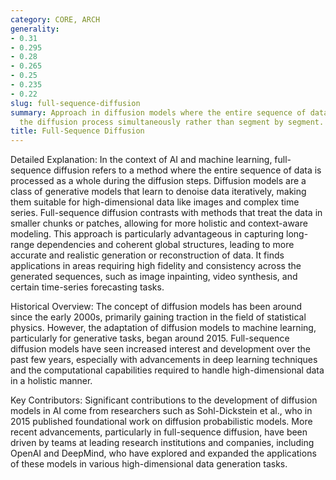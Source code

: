 ```yaml
---
category: CORE, ARCH
generality:
- 0.31
- 0.295
- 0.28
- 0.265
- 0.25
- 0.235
- 0.22
slug: full-sequence-diffusion
summary: Approach in diffusion models where the entire sequence of data undergoes
  the diffusion process simultaneously rather than segment by segment.
title: Full-Sequence Diffusion
---
```


Detailed Explanation:
In the context of AI and machine learning, full-sequence diffusion refers to a method where the entire sequence of data is processed as a whole during the diffusion steps. Diffusion models are a class of generative models that learn to denoise data iteratively, making them suitable for high-dimensional data like images and complex time series. Full-sequence diffusion contrasts with methods that treat the data in smaller chunks or patches, allowing for more holistic and context-aware modeling. This approach is particularly advantageous in capturing long-range dependencies and coherent global structures, leading to more accurate and realistic generation or reconstruction of data. It finds applications in areas requiring high fidelity and consistency across the generated sequences, such as image inpainting, video synthesis, and certain time-series forecasting tasks.

Historical Overview:
The concept of diffusion models has been around since the early 2000s, primarily gaining traction in the field of statistical physics. However, the adaptation of diffusion models to machine learning, particularly for generative tasks, began around 2015. Full-sequence diffusion models have seen increased interest and development over the past few years, especially with advancements in deep learning techniques and the computational capabilities required to handle high-dimensional data in a holistic manner.

Key Contributors:
Significant contributions to the development of diffusion models in AI come from researchers such as Sohl-Dickstein et al., who in 2015 published foundational work on diffusion probabilistic models. More recent advancements, particularly in full-sequence diffusion, have been driven by teams at leading research institutions and companies, including OpenAI and DeepMind, who have explored and expanded the applications of these models in various high-dimensional data generation tasks.